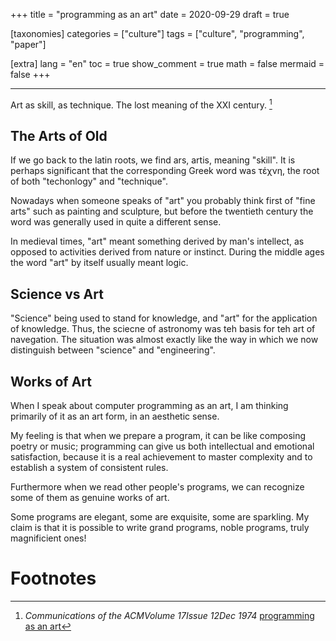 +++
title = "programming as an art"
date = 2020-09-29
draft = true
 

[taxonomies]
categories = ["culture"]
tags = ["culture", "programming", "paper"]

[extra]
lang = "en"
toc = true
show_comment = true
math = false
mermaid = false
+++

---

Art as skill, as technique. The lost meaning of the XXI century. [^1]
<!-- more -->

## The Arts of Old

If we go back to the latin roots, we find ars, artis, meaning "skill". It is perhaps significant that the corresponding Greek word was τέχνη, the root of both "techonlogy" and "technique".

Nowadays when someone speaks of "art" you probably think first of "fine arts" such as painting and sculpture, but before the twentieth century the word was generally used in quite a different sense. 

In medieval times, "art" meant something derived by man's intellect, as opposed to activities derived from nature or instinct. During the middle ages the word "art" by itself usually meant logic.

## Science vs Art

"Science" being used to stand for knowledge, and "art" for the application of knowledge. Thus, the sciecne of astronomy was teh basis for teh art of navegation. The situation was almost exactly like the way in which we now distinguish between "science" and "engineering".

## Works of Art

When I speak about computer programming as an art, I am thinking primarily of it as an art form, in an aesthetic sense. 

My feeling is that when we prepare a program, it can be like composing poetry or music; programming can give us both intellectual and emotional satisfaction, because it is a real achievement to master complexity and to establish a system of consistent rules.

Furthermore when we read other people's programs, we can recognize some of them as genuine works of art.

Some programs are elegant, some are exquisite, some are sparkling. My claim is that it is possible to write grand programs, noble programs, truly magnificient ones!


# Footnotes

[^1]: *Communications of the ACMVolume 17Issue 12Dec 1974* [programming as an art](https://dl.acm.org/doi/10.1145/361604.361612)